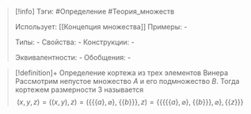> [!info]
> Тэги: #Определение #Теория_множеств 
> 
> Использует: [[Концепция множества]]
> Примеры: *-*
> 
> Типы: *-*
> Свойства: *-*
> Конструкции: *-*
> 
> Эквивалентности: *-*
> Обобщения: *-*

> [!definition]+ Определение кортежа из трех элементов Винера
> Рассмотрим непустое множество $A$ и его подмножество $B$.  Тогда кортежем размерности $3$ называется $$(x,y,z) = \big((x,y),z\big) = \Big(\big\{\{ \{a\}, \varnothing \},\; \{\{b\}\}\big\},z\Big) = \Bigg\{\Big\{ \big\{\{ \{a\}, \varnothing \},\; \{\{b\}\}\big\}, \varnothing \Big\}, \Big\{\big\{z\big\}\Big\}\Bigg\}$$